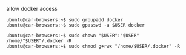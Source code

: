 

allow docker access

    ubuntu@car-browsers:~$ sudo groupadd docker
    ubuntu@car-browsers:~$ sudo gpasswd -a $USER docker

    ubuntu@car-browsers:~$ sudo chown "$USER":"$USER" /home/"$USER"/.docker -R
    ubuntu@car-browsers:~$ sudo chmod g+rwx "/home/$USER/.docker" -R

